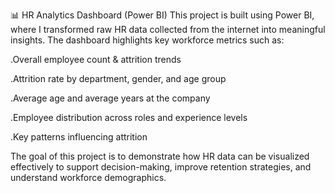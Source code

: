 📊 HR Analytics Dashboard (Power BI)
This project is built using Power BI, where I transformed raw HR data collected from the internet into meaningful insights. The dashboard highlights key workforce metrics such as:

.Overall employee count & attrition trends

.Attrition rate by department, gender, and age group

.Average age and average years at the company

.Employee distribution across roles and experience levels

.Key patterns influencing attrition

The goal of this project is to demonstrate how HR data can be visualized effectively to support decision-making, improve retention strategies, and understand workforce demographics.
